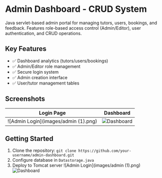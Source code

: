 # Admin Dashboard - CRUD System

Java servlet-based admin portal for managing tutors, users, bookings, and feedback. Features role-based access control (Admin/Editor), user authentication, and CRUD operations.

## Key Features
- ✅ Dashboard analytics (tutors/users/bookings)
- ✅ Admin/Editor role management
- ✅ Secure login system
- ✅ Admin creation interface
- ✅ User/tutor management tables

## Screenshots
| Login Page | Dashboard |
|------------|-----------|
| ![Admin Login](images/admin (1).png) | ![Dashboard](images/admin_dashboard.png) |

## Getting Started
1. Clone the repository: `git clone https://github.com/your-username/admin-dashboard.git`
2. Configure database in `Datastorage.java`
3. Deploy to Tomcat server
![Admin Login](images/admin (1).png)
![Dashboard](images/screenshot-dashboard.png)
